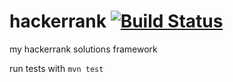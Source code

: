 # hackerrank [![Build Status](https://travis-ci.org/amarcinkowski/hackerrank.svg?branch=master)](https://travis-ci.org/amarcinkowski/hackerrank)
my hackerrank solutions framework


run tests with ```mvn test```
